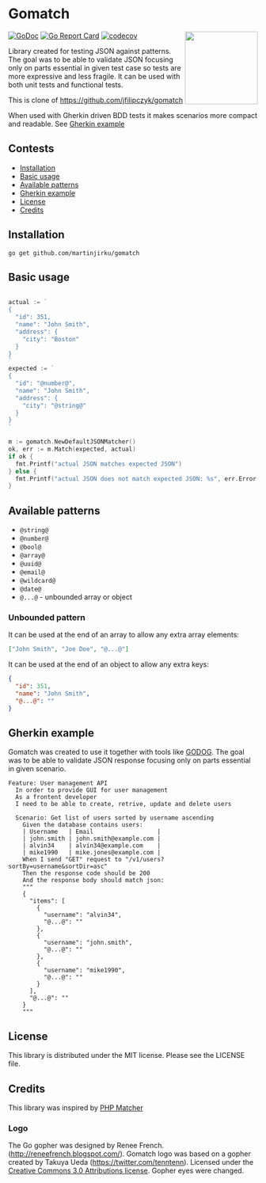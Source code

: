 # Gomatch

<img align="right" width="147px" src="https://raw.github.com/martinjirku/gomatch/master/logo.png">

[![GoDoc](https://godoc.org/github.com/martinjirku/gomatch?status.svg)](https://godoc.org/github.com/martinjirku/gomatch)
[![Go Report Card](https://goreportcard.com/badge/github.com/martinjirku/gomatch)](https://goreportcard.com/report/github.com/martinjirku/gomatch)
[![codecov](https://codecov.io/gh/martinjirku/gomatch/graph/badge.svg?token=CQP9LNE417)](https://codecov.io/gh/martinjirku/gomatch)

Library created for testing JSON against patterns. The goal was to be able to validate JSON focusing only on parts essential in given test case so tests are more expressive and less fragile. It can be used with both unit tests and functional tests.

This is clone of https://github.com/jfilipczyk/gomatch

When used with Gherkin driven BDD tests it makes scenarios more compact and readable. See [Gherkin example](#gherkin-example)

## Contests

- [Installation](#installation)
- [Basic usage](#basic-usage)
- [Available patterns](#available-patterns)
- [Gherkin example](#gherkin-example)
- [License](#license)
- [Credits](#credits)

## Installation

```shell
go get github.com/martinjirku/gomatch
```

## Basic usage

```go

actual := `
{
  "id": 351,
  "name": "John Smith",
  "address": {
    "city": "Boston"
  }
}
`
expected := `
{
  "id": "@number@",
  "name": "John Smith",
  "address": {
    "city": "@string@"
  }
}
`

m := gomatch.NewDefaultJSONMatcher()
ok, err := m.Match(expected, actual)
if ok {
  fmt.Printf("actual JSON matches expected JSON")
} else {
  fmt.Printf("actual JSON does not match expected JSON: %s", err.Error())
}

```

## Available patterns

- `@string@`
- `@number@`
- `@bool@`
- `@array@`
- `@uuid@`
- `@email@`
- `@wildcard@`
- `@date@`
- `@...@` - unbounded array or object

### Unbounded pattern

It can be used at the end of an array to allow any extra array elements:

```json
["John Smith", "Joe Doe", "@...@"]
```

It can be used at the end of an object to allow any extra keys:

```json
{
  "id": 351,
  "name": "John Smith",
  "@...@": ""
}
```

## Gherkin example

Gomatch was created to use it together with tools like [GODOG](https://github.com/DATA-DOG/godog).
The goal was to be able to validate JSON response focusing only on parts essential in given scenario.

```gherkin
Feature: User management API
  In order to provide GUI for user management
  As a frontent developer
  I need to be able to create, retrive, update and delete users

  Scenario: Get list of users sorted by username ascending
    Given the database contains users:
    | Username   | Email                  |
    | john.smith | john.smith@example.com |
    | alvin34    | alvin34@example.com    |
    | mike1990   | mike.jones@example.com |
    When I send "GET" request to "/v1/users?sortBy=username&sortDir=asc"
    Then the response code should be 200
    And the response body should match json:
    """
    {
      "items": [
        {
          "username": "alvin34",
          "@...@": ""
        },
        {
          "username": "john.smith",
          "@...@": ""
        },
        {
          "username": "mike1990",
          "@...@": ""
        }
      ],
      "@...@": ""
    }
    """
```

## License

This library is distributed under the MIT license. Please see the LICENSE file.

## Credits

This library was inspired by [PHP Matcher](https://github.com/coduo/php-matcher)

### Logo

The Go gopher was designed by Renee French. (http://reneefrench.blogspot.com/).
Gomatch logo was based on a gopher created by Takuya Ueda (https://twitter.com/tenntenn). Licensed under the [Creative Commons 3.0 Attributions license](http://creativecommons.org/licenses/by/3.0/deed.en). Gopher eyes were changed.
